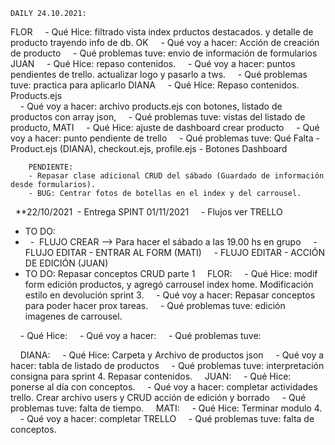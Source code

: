 
    DAILY 24.10.2021:

FLOR
    - Qué Hice: filtrado vista index prductos destacados. y detalle de producto trayendo info de db. OK
    - Qué voy a hacer: Acción de creación de producto
    - Qué problemas tuve: envio de información de formularios 
JUAN
    - Qué Hice: repaso contenidos.
    - Qué voy a hacer: puntos pendientes de trello. actualizar logo y pasarlo a tws.
    - Qué problemas tuve: practica para aplicarlo
DIANA
    - Qué Hice: Repaso contenidos. Products.ejs  
    - Qué voy a hacer: archivo products.ejs con botones, listado de productos con array json, 
    - Qué problemas tuve: vistas del listado de producto,
MATI
    - Qué Hice: ajuste de dashboard crear producto
    - Qué voy a hacer: punto pendiente de trello 
    - Qué problemas tuve: Qué Falta    - Product.ejs (DIANA), checkout.ejs, profile.ejs
        - Botones Dashboard


        PENDIENTE: 
        - Repasar clase adicional CRUD del sábado (Guardado de información desde formularios). 
        - BUG: Centrar fotos de botellas en el index y del carrousel.


   **22/10/2021
 - Entrega SPINT 01/11/2021
    - Flujos ver TRELLO
- TO DO:
-   -  FLUJO CREAR --> Para hacer el sábado a las 19.00 hs en grupo
    - FLUJO EDITAR - ENTRAR AL FORM (MATI)
    - FLUJO EDITAR - ACCIÓN DE EDICIÓN (JUAN)
    
- TO DO: Repasar conceptos CRUD parte 1 
    FLOR:
    - Qué Hice: modif form edición productos, y agregó carrousel index home. Modificación estilo en devolución sprint 3.
    - Qué voy a hacer: Repasar conceptos para poder hacer prox tareas.
    - Qué problemas tuve: edición imagenes de carrousel.

    - Qué Hice: 
    - Qué voy a hacer: 
    - Qué problemas tuve: 


    DIANA:
    - Qué Hice: Carpeta y Archivo de productos json
    - Qué voy a hacer: tabla de listado de productos 
    - Qué problemas tuve: interpretación consigna para sprint 4. Repasar contenidos.
    JUAN:
    - Qué Hice: ponerse al día con conceptos.
    - Qué voy a hacer: completar actividades trello. Crear archivo users y CRUD acción de edición y borrado 
    - Qué problemas tuve: falta de tiempo.
    MATI:
    - Qué Hice: Terminar modulo 4.
    - Qué voy a hacer: completar TRELLO
    - Qué problemas tuve: falta de conceptos.

 


